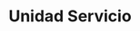 ---
title: "Unidad Servicio"
url: /zona-19-ciudad-de-guatemala/unidad-servicio/
shop: piezas de automóviles
---